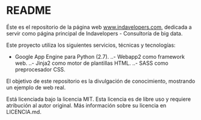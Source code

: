 # README

Éste es el repositorio de la página web www.indavelopers.com, dedicada a servir como página principal de Indavelopers - Consultoría de big data.

Este proyecto utiliza los siguientes servicios, técnicas y tecnologías:

 - Google App Engine para Python (2.7).
 ..- Webapp2 como framework web.
 ..- Jinja2 como motor de plantillas HTML.
 ..- SASS como preprocesador CSS.

El objetivo de este repositorio es la divulgación de conocimiento, mostrando un ejemplo de web real.

Está licenciada bajo la licencia MIT. Esta licencia es de libre uso y requiere atribución al autor original. Más información sobre su licencia en LICENCIA.md.
